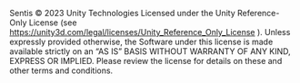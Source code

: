 Sentis © 2023 Unity Technologies
Licensed under the Unity Reference-Only License (see https://unity3d.com/legal/licenses/Unity_Reference_Only_License ).
Unless expressly provided otherwise, the Software under this license is made available strictly on an “AS IS” BASIS WITHOUT WARRANTY OF ANY KIND, EXPRESS OR IMPLIED. Please review the license for details on these and other terms and conditions.
